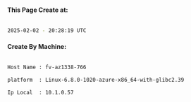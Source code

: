 
   
#### This Page Create at:

```bash

2025-02-02 - 20:28:19 UTC

```

#### Create By Machine:

```bash

Host Name : fv-az1338-766

platform  : Linux-6.8.0-1020-azure-x86_64-with-glibc2.39

Ip Local  : 10.1.0.57

```


